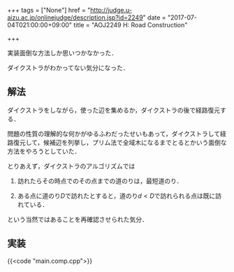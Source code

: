 +++
tags = ["None"]
href = "http://judge.u-aizu.ac.jp/onlinejudge/description.jsp?id=2249"
date = "2017-07-04T021:00:00+09:00"
title = "AOJ2249 H: Road Construction"

+++

実装面倒な方法しか思いつかなかった．

ダイクストラがわかってない気分になった．

<!--more-->

## 解法

ダイクストラをしながら，使った辺を集めるか，ダイクストラの後で経路復元する．

問題の性質の理解的な何かがゆるふわだったせいもあって，ダイクストラして経路復元して，候補辺を列挙し，プリム法で全域木になるまでとるとかいう面倒な方法をやろうとしていた．

とりあえず，ダイクストラのアルゴリズムでは

1. 訪れたらその時点でのその点までの道のりは，最短道のり．

2. ある点に道のり$D$で訪れたとすると，道のり$d < D$で訪れられる点は既に訪れている．

という当然ではあることを再確認させられた気分．


## 実装

{{<code "main.comp.cpp">}}